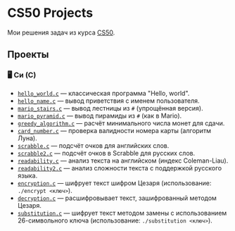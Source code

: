 # CS50 Projects  
Мои решения задач из курса [CS50](https://cs50.harvard.edu/x/2024/).  

## Проекты  
### 🖥️ Си (C)  
- [`hello_world.c`](/C/hello_world.c) — классическая программа "Hello, world".  
- [`hello_name.c`](/C/hello_name.c) — вывод приветствия с именем пользователя.  
- [`mario_stairs.c`](/C/mario_stairs.c) — вывод лестницы из `#` (упрощённая версия).  
- [`mario_pyramid.c`](/C/mario_pyramid.c) — вывод пирамиды из `#` (как в Mario).  
- [`greedy_algorithm.c`](/C/greedy_algorithm.c) — расчёт минимального числа монет для сдачи.  
- [`card_number.c`](/C/card_number.c) — проверка валидности номера карты (алгоритм Луна).  
- [`scrabble.c`](/C/scrabble.c) — подсчёт очков для английских слов.  
- [`scrabble2.c`](/C/scrabble2.c) — подсчёт очков в Scrabble для русских слов.  
- [`readability.c`](/C/readability.c) — анализ текста на английском (индекс Coleman-Liau).  
- [`readability2.c`](/C/readability2.c) — анализ сложности текста с поддержкой русского языка.  
- [`encryption.c`](/C/encryption.c) — шифрует текст шифром Цезаря (использование: `./encrypt <ключ>`).  
- [`decryption.c`](/C/decryption.c) — расшифровывает текст, зашифрованный методом Цезаря.  
- [`substitution.c`](/C/substitution.c) —  шифрует текст методом замены с использованием 26-символьного ключа (использование: `./substitution <ключ>`).  